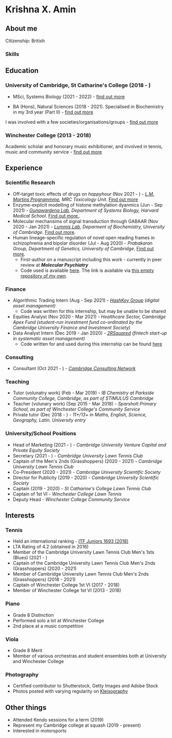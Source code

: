 # Krishna X. Amin

## About me
Citizenship: British
### Skills

## Education

### University of Cambridge, St Catharine's College (2018 - )
* MSci, Systems Biology (2021 - 2022) - [find out more](https://krishnaxamin.github.io/uniofcambs/part3sysbio)

* BA (Hons), Natural Sciences (2018 - 2021). Specialised in Biochemistry in my 3rd year (Part II) - [find out more](https://krishnaxamin.github.io/uniofcambs/ba-natsci) 

I was involved with a few societies/organisations/groups - [find out more](https://krishnaxamin.github.io/uniofcambs/societies)

### Winchester College (2013 - 2018)
Academic scholar and honorary music exhibitioner, and involved in tennis, music and community service - [find out more](https://krishnaxamin.github.io/wincoll)

## Experience

### Scientific Research
* Off-target toxic effects of drugs on _happyhour_ (Nov 2021 - ) - _[L.M. Martins Programmme](https://www.mrc-tox.cam.ac.uk/research/l-m-martins-programme), MRC Toxicology Unit_. [Find out more](https://krishnaxamin.github.io/scientific_research/martins_partIII)
* Enzyme-explicit modelling of histone methylation dyanmics (Jun - Sep 2021) - _[Gunawardena Lab](https://vcp.med.harvard.edu/), Department of Systems Biology, Harvard Medical School_. [Find out more.](https://krishnaxamin.github.io/scientific_research/gunawardena_2021).
* Molecular mechansims of signal transduction through GABAAR (Nov 2020 - Jan 2021) - _[Lummis Lab](https://www.bioc.cam.ac.uk/research/lummis), Deparment of Biochemistry, University of Cambridge_. [Find out more](https://krishnaxamin.github.io/scientific_research/lummis_partII).
* Human lineage-specific regulation of novel open reading frames in schizophrenia and bipolar disorder (Jul - Aug 2020) - _Prabakaran Group, Department of Genetics, University of Cambridge_. [Find out more](https://krishnaxamin.github.io/scientific_research/prabakaran_2020).
  * First-author on a manuscript including this work - currently in peer review at _**Molecular Psychiatry**_ 
  * Code used is available [here](https://github.com/PrabakaranGroup/norfs_in_neuropsychiatric_disorders/tree/master/norf_har_te_association "Published repository on the Group's GitHub"). The link is available via [this empty repository of my own](https://github.com/krishnaxamin/norfs_in_scz_bd "An empty repository with the link to the repository on the Group's GitHub"). 

### Finance 
* Algorithmic Trading Intern (Aug - Sep 2021) - _[HashKey Group](https://www.hashkey.com/) (digital asset management)_ 
  * Code was written for this internship, but may be unable to be shared 
* Equities Analyst (Nov 2020 - Mar 2021) - _Healthcare Sector, Cambridge Apex Fund (student-run investment fund co-ordinated by the Cambridge University Finance and Investment Society)_ 
* Data Analyst Intern (Dec 2019 - Jan 2020) - _[2RSquared](https://www.2rsq.com/) (fintech start-up in systematic asset management)_
  * Code written for and used during this internship can be found [here](https://github.com/krishnaxamin/repo_rate_web_scraping_cleaning)

### Consulting
* Consultant (Oct 2021 - ) - _[Cambridge Consulting Network](https://www.cambridgeconsultingnetwork.co/cambridge)_ 

### Teaching
* Tutor (volunatry work) (Feb - Mar 2019) - _IB Chemistry at Parkside Community College, Cambridge, as part of STIMULUS Cambridge_
* Teacher (volunary work) (Sep 2015 - Mar 2018) - _Sparsholt Primary School, as part of Winchester College's Community Service_ 
* Private tutor (Dec 2018 - ) - _11+/13+ in Maths, English, Science, Geography, Latin. University entry_

### University/School Positions
* Head of Marketing (2021 - ) - _Cambridge University Venture Capital and Private Equity Society_
* Secretary (2021 - ) - _Cambridge University Lawn Tennis Club_
* Captain of the Men's 2nds (Grasshoppers) (2020 - 2021) - _Cambridge University Lawn Tennis Club_ 
* Co-President (2020 - 2021) - _Cambridge University Scientific Society_
* Director for Publicity (2019 - 2020) - _Cambridge University Scientific Society_
* Captain (2019 - 2020) - _St Catharine's College Lawn Tennis Club_ 
* Captain of 1st VI - _Winchester College Lawn Tennis_
* Deputy Head - _Winchester College Community Service_

## Interests

### Tennis
* Held an international ranking - [ITF Juniors 1693 (2018)](https://www.itftennis.com/en/players/krishna-amin/800532113/gbr/jt/s/overview/)
* LTA Rating of 4.2 (obtained in 2016)
* Member of the Cambridge University Lawn Tennis Club Men's 1sts (Blues) (2021 - )
* Captain of the Cambridge University Lawn Tennis Club Men's 2nds (Grasshoppers) (2020 - 2021)
* Member of Cambridge University Lawn Tennis Club Men's 2nds (Grasshoppers) (2018 - 2021)
* Captain of Winchester College 1st VI (2017 - 2018)
* Member of Winchester College 1st VI (2013 - 2018)

### Piano
* Grade 8 Distinction
* Performed solo a lot at Winchester College
* 2nd place at a music competition 

### Viola
* Grade 8 Merit
* Member of various orchestras and student ensembles both at University and Winchester College

### Photography 
* Certified contributor to Shutterstock, Getty Images and Adobe Stock
* Photos posted with varying regularity on [Kleixography](https://www.instagram.com/kleixography/)

## Other things
* Attended Kendo sessions for a term (2019)
* Represent my Cambridge college at squash (2019 - present)
* Interested in motorsports


